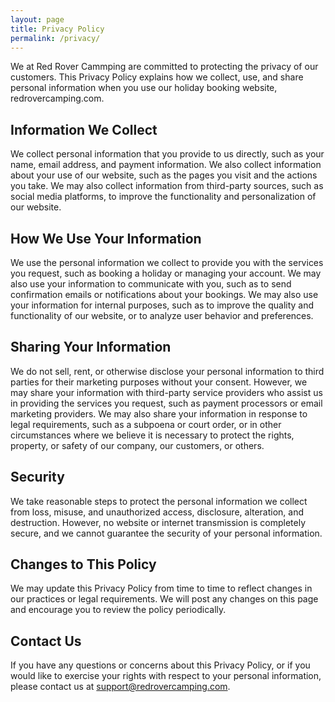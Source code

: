 ```yaml
---
layout: page
title: Privacy Policy
permalink: /privacy/
---
```

We at Red Rover Cammping are committed to protecting the privacy of our customers. This Privacy Policy explains how we collect, use, and share personal information when you use our holiday booking website, redrovercamping.com.

## Information We Collect


We collect personal information that you provide to us directly, such as your name, email address, and payment information. We also collect information about your use of our website, such as the pages you visit and the actions you take. We may also collect information from third-party sources, such as social media platforms, to improve the functionality and personalization of our website.

## How We Use Your Information


We use the personal information we collect to provide you with the services you request, such as booking a holiday or managing your account. We may also use your information to communicate with you, such as to send confirmation emails or notifications about your bookings. We may also use your information for internal purposes, such as to improve the quality and functionality of our website, or to analyze user behavior and preferences.

## Sharing Your Information


We do not sell, rent, or otherwise disclose your personal information to third parties for their marketing purposes without your consent. However, we may share your information with third-party service providers who assist us in providing the services you request, such as payment processors or email marketing providers. We may also share your information in response to legal requirements, such as a subpoena or court order, or in other circumstances where we believe it is necessary to protect the rights, property, or safety of our company, our customers, or others.

## Security


We take reasonable steps to protect the personal information we collect from loss, misuse, and unauthorized access, disclosure, alteration, and destruction. However, no website or internet transmission is completely secure, and we cannot guarantee the security of your personal information.

## Changes to This Policy


We may update this Privacy Policy from time to time to reflect changes in our practices or legal requirements. We will post any changes on this page and encourage you to review the policy periodically.

## Contact Us


If you have any questions or concerns about this Privacy Policy, or if you would like to exercise your rights with respect to your personal information, please contact us at [support@redrovercamping.com](mailto:support@redrovercamping.com).
